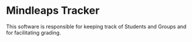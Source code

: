 # Mindleaps Tracker

This software is responsible for keeping track of Students and Groups and for facilitating grading.
